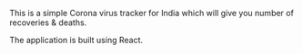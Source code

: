 This is a simple Corona virus tracker for India which will give you number of recoveries & deaths.

The application is built using React.
